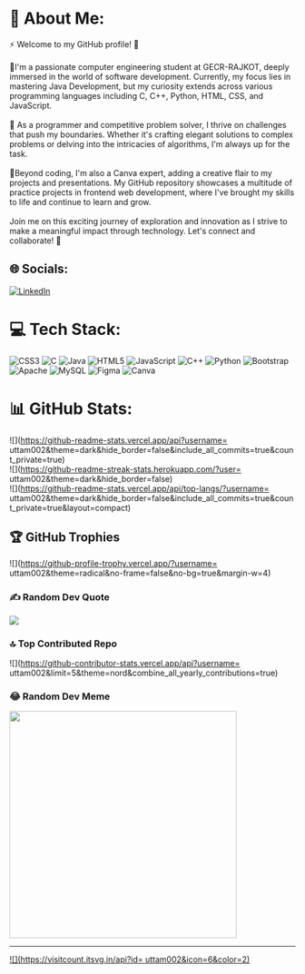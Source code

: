# 💫 About Me:
⚡ Welcome to my GitHub profile! 🚀<br><br>🔭I'm a passionate computer engineering student at GECR-RAJKOT, deeply immersed in the world of software development. Currently, my focus lies in mastering Java Development, but my curiosity extends across various programming languages including C, C++, Python, HTML, CSS, and JavaScript.<br><br>🤝 As a programmer and competitive problem solver, I thrive on challenges that push my boundaries. Whether it's crafting elegant solutions to complex problems or delving into the intricacies of algorithms, I'm always up for the task.<br><br>🌱Beyond coding, I'm also a Canva expert, adding a creative flair to my projects and presentations. My GitHub repository showcases a multitude of practice projects in frontend web development, where I've brought my skills to life and continue to learn and grow.<br><br>Join me on this exciting journey of exploration and innovation as I strive to make a meaningful impact through technology. Let's connect and collaborate! 🌟


## 🌐 Socials:
[![LinkedIn](https://img.shields.io/badge/LinkedIn-%230077B5.svg?logo=linkedin&logoColor=white)](https://linkedin.com/in/https://www.linkedin.com/in/uttam-bhuva-6a838524a/) 

# 💻 Tech Stack:
![CSS3](https://img.shields.io/badge/css3-%231572B6.svg?style=plastic&logo=css3&logoColor=white) ![C](https://img.shields.io/badge/c-%2300599C.svg?style=plastic&logo=c&logoColor=white) ![Java](https://img.shields.io/badge/java-%23ED8B00.svg?style=plastic&logo=openjdk&logoColor=white) ![HTML5](https://img.shields.io/badge/html5-%23E34F26.svg?style=plastic&logo=html5&logoColor=white) ![JavaScript](https://img.shields.io/badge/javascript-%23323330.svg?style=plastic&logo=javascript&logoColor=%23F7DF1E) ![C++](https://img.shields.io/badge/c++-%2300599C.svg?style=plastic&logo=c%2B%2B&logoColor=white) ![Python](https://img.shields.io/badge/python-3670A0?style=plastic&logo=python&logoColor=ffdd54) ![Bootstrap](https://img.shields.io/badge/bootstrap-%238511FA.svg?style=plastic&logo=bootstrap&logoColor=white) ![Apache](https://img.shields.io/badge/apache-%23D42029.svg?style=plastic&logo=apache&logoColor=white) ![MySQL](https://img.shields.io/badge/mysql-%2300000f.svg?style=plastic&logo=mysql&logoColor=white) ![Figma](https://img.shields.io/badge/figma-%23F24E1E.svg?style=plastic&logo=figma&logoColor=white) ![Canva](https://img.shields.io/badge/Canva-%2300C4CC.svg?style=plastic&logo=Canva&logoColor=white)
# 📊 GitHub Stats:
![](https://github-readme-stats.vercel.app/api?username= uttam002&theme=dark&hide_border=false&include_all_commits=true&count_private=true)<br/>
![](https://github-readme-streak-stats.herokuapp.com/?user= uttam002&theme=dark&hide_border=false)<br/>
![](https://github-readme-stats.vercel.app/api/top-langs/?username= uttam002&theme=dark&hide_border=false&include_all_commits=true&count_private=true&layout=compact)

## 🏆 GitHub Trophies
![](https://github-profile-trophy.vercel.app/?username= uttam002&theme=radical&no-frame=false&no-bg=true&margin-w=4)

### ✍️ Random Dev Quote
![](https://quotes-github-readme.vercel.app/api?type=horizontal&theme=gruvbox)

### 🔝 Top Contributed Repo
![](https://github-contributor-stats.vercel.app/api?username= uttam002&limit=5&theme=nord&combine_all_yearly_contributions=true)

### 😂 Random Dev Meme
<img src='https://randommeme-five.vercel.app/' style="height: 400px;"/>

---
[![](https://visitcount.itsvg.in/api?id= uttam002&icon=6&color=2)](https://visitcount.itsvg.in)

<!-- Proudly created with GPRM ( https://gprm.itsvg.in ) -->
